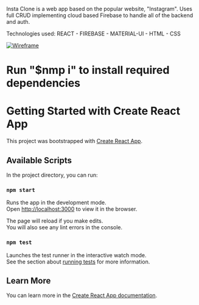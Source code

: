 Insta Clone is a web app based on the popular website, "Instagram".   Uses full CRUD implementing cloud based Firebase to handle all of the backend and auth.

Technologies used: REACT - FIREBASE - MATERIAL-UI - HTML - CSS

<a href="https://ibb.co/xFxD2vf"><img src="https://i.ibb.co/CPRzwdM/Wireframe.png" alt="Wireframe" border="0"></a>

# Run "$nmp i" to install required dependencies

# Getting Started with Create React App

This project was bootstrapped with [Create React App](https://github.com/facebook/create-react-app).

## Available Scripts

In the project directory, you can run:

### `npm start`

Runs the app in the development mode.\
Open [http://localhost:3000](http://localhost:3000) to view it in the browser.

The page will reload if you make edits.\
You will also see any lint errors in the console.

### `npm test`

Launches the test runner in the interactive watch mode.\
See the section about [running tests](https://facebook.github.io/create-react-app/docs/running-tests) for more information.

## Learn More

You can learn more in the [Create React App documentation](https://facebook.github.io/create-react-app/docs/getting-started).


